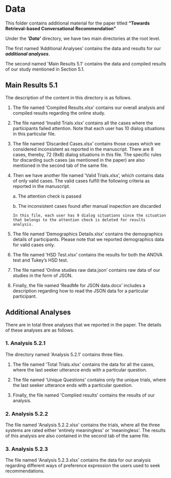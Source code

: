 
# Data

This folder contains additional material for the paper titled **“Towards Retrieval-based Conversational Recommendation”**

Under the ***'Data'*** directory, we have two main directories at the root level. 

The first named ‘Additional Analyses’ contains the data and results for our ***additional analyses***. 

The second named 'Main Results 5.1' contains the data and compiled results of our study mentioned in Section 5.1.



## Main Results 5.1

The description of the content in this directory is as follows.

  1.	The file named ‘Compiled Results.xlsx’ contains our overall analysis and compiled results regarding the online study.

2.	The file named ‘Invalid Trials.xlsx’ contains all the cases where the participants failed attention. Note that each user has 10 dialog situations in this particular file. 

3.	The file named ‘Discarded Cases.xlsx’ contains those cases which we considered inconsistent as reported in the manuscript. There are 8 cases, thereby, 72 (9x8) dialog situations in this file. The specific rules for discarding such cases (as mentioned in the paper) are also mentioned in the second tab of the same file.

4.	Then we have another file named ‘Valid Trials.xlsx’, which contains data of only valid cases. The valid cases fulfill the following criteria as reported in the manuscript. 

    a.	The attention check is passed
   
    b.	The inconsistent cases found after manual inspection are discarded

        In this file, each user has 9 dialog situations since the situation that belongs to the attention check is deleted for results analysis.

5.	The file named ‘Demographics Details.xlsx’ contains the demographics details of participants. Please note that we reported demographics data for valid cases only.

6.	The file named ‘HSD Test.xlsx’ contains the results for both the ANOVA test and Tukey’s HSD test.

7.	The file named ‘Online studies raw data.json’ contains raw data of our studies in the form of JSON.

8.	Finally, the file named ‘ReadMe for JSON data.docx’ includes a description regarding how to read the JSON data for a particular participant.


## Additional Analyses
 
There are in total three analyses that we reported in the paper. The details of these analyses are as follows.

### 1.  Analysis 5.2.1

   The directory named 'Analysis 5.2.1' contains three files.

   1. The file named 'Total Trials.xlsx' contains the data for all the cases, where the last seeker utterance ends with a particular question.

   2. The file named 'Unique Questions' contains only the unique trials, where the last seeker utterance ends with a particular question.

   3. Finally, the file named 'Complied results' contains the results of our analysis.



### 2.  Analysis 5.2.2
   
   The file named 'Analysis 5.2.2.xlsx' contains the trials, where all the three systems are rated either 'entirely meaningless' or 'meaningless'. The results of this analysis are also contained in the second tab of the same file.

### 3.  Analysis 5.2.3

The file named 'Analysis 5.2.3.xlsx' contains the data for our analysis regarding different ways of preference expression the users used to seek recommendations.
   
   
